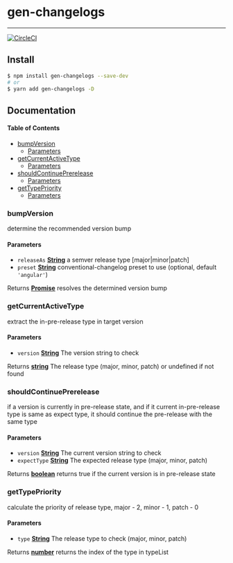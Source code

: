 # gen-changelogs

***

[![CircleCI](https://circleci.com/gh/DavideDaniel/oss-projects/tree/master.svg?style=svg)](https://circleci.com/gh/DavideDaniel/oss-projects/tree/master)

## Install

```bash
$ npm install gen-changelogs --save-dev
# or
$ yarn add gen-changelogs -D
```

## Documentation

<!-- Generated by documentation.js. Update this documentation by updating the source code. -->

#### Table of Contents

*   [bumpVersion](#bumpversion)
    *   [Parameters](#parameters)
*   [getCurrentActiveType](#getcurrentactivetype)
    *   [Parameters](#parameters-1)
*   [shouldContinuePrerelease](#shouldcontinueprerelease)
    *   [Parameters](#parameters-2)
*   [getTypePriority](#gettypepriority)
    *   [Parameters](#parameters-3)

### bumpVersion

determine the recommended version bump

#### Parameters

*   `releaseAs` **[String](https://developer.mozilla.org/docs/Web/JavaScript/Reference/Global_Objects/String)** a semver release type \[major|minor|patch]
*   `preset` **[String](https://developer.mozilla.org/docs/Web/JavaScript/Reference/Global_Objects/String)** conventional-changelog preset to use (optional, default `'angular'`)

Returns **[Promise](https://developer.mozilla.org/docs/Web/JavaScript/Reference/Global_Objects/Promise)** resolves the determined version bump

### getCurrentActiveType

extract the in-pre-release type in target version

#### Parameters

*   `version` **[String](https://developer.mozilla.org/docs/Web/JavaScript/Reference/Global_Objects/String)** The version string to check

Returns **[string](https://developer.mozilla.org/docs/Web/JavaScript/Reference/Global_Objects/String)** The release type (major, minor, patch) or undefined if not found

### shouldContinuePrerelease

if a version is currently in pre-release state,
and if it current in-pre-release type is same as expect type,
it should continue the pre-release with the same type

#### Parameters

*   `version` **[String](https://developer.mozilla.org/docs/Web/JavaScript/Reference/Global_Objects/String)** The current version string to check
*   `expectType` **[String](https://developer.mozilla.org/docs/Web/JavaScript/Reference/Global_Objects/String)** The expected release type (major, minor, patch)

Returns **[boolean](https://developer.mozilla.org/docs/Web/JavaScript/Reference/Global_Objects/Boolean)** returns true if the current version is in pre-release state

### getTypePriority

calculate the priority of release type,
major - 2, minor - 1, patch - 0

#### Parameters

*   `type` **[String](https://developer.mozilla.org/docs/Web/JavaScript/Reference/Global_Objects/String)** The release type to check (major, minor, patch)

Returns **[number](https://developer.mozilla.org/docs/Web/JavaScript/Reference/Global_Objects/Number)** returns the index of the type in typeList
